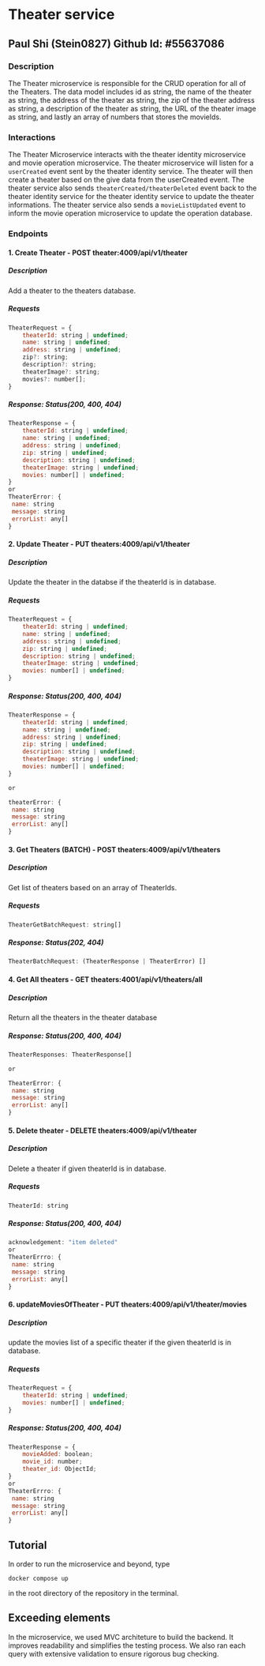 # Theater service

## Paul Shi (Stein0827) Github Id: #55637086

### Description

The Theater microservice is responsible for the CRUD operation for all of the Theaters. The data model includes id as string, the name of the theater as string, the address of the theater as string, the zip of the theater address as string, a description of the theater as string, the URL of the theater image as string, and lastly an array of numbers that stores the movieIds.

### Interactions

The Theater Microservice interacts with the theater identity microservice and movie operation microservice. The theater microservice will listen for a ```userCreated``` event sent by the theater identity service. The theater will then create a theater based on the give data from the userCreated event. The theater service also sends ```theaterCreated/theaterDeleted``` event back to the theater identity service for the theater identity service to update the theater informations. The theater service also sends a ```movieListUpdated``` event to inform the movie operation microservice to update the operation database.

### Endpoints

#### 1. Create Theater - POST theater:4009/api/v1/theater

##### Description

Add a theater to the theaters database.

##### Requests

```js
TheaterRequest = {
    theaterId: string | undefined;
    name: string | undefined;
    address: string | undefined;
    zip?: string;
    description?: string;
    theaterImage?: string;
    movies?: number[];
}
```

##### Response: Status(200, 400, 404)

```js
TheaterResponse = {
    theaterId: string | undefined;
    name: string | undefined;
    address: string | undefined;
    zip: string | undefined;
    description: string | undefined;
    theaterImage: string | undefined;
    movies: number[] | undefined;
}
or
TheaterError: {
 name: string
 message: string
 errorList: any[]
}
```

#### 2. Update Theater - PUT theaters:4009/api/v1/theater

##### Description

Update the theater in the databse if the theaterId is in database.

##### Requests

```js
TheaterRequest = {
    theaterId: string | undefined;
    name: string | undefined;
    address: string | undefined;
    zip: string | undefined;
    description: string | undefined;
    theaterImage: string | undefined;
    movies: number[] | undefined;
}
```

##### Response: Status(200, 400, 404)

```js
TheaterResponse = {
    theaterId: string | undefined;
    name: string | undefined;
    address: string | undefined;
    zip: string | undefined;
    description: string | undefined;
    theaterImage: string | undefined;
    movies: number[] | undefined;
}

or

theaterError: {
 name: string
 message: string
 errorList: any[]
}
```

#### 3. Get Theaters (BATCH) - POST theaters:4009/api/v1/theaters

##### Description

Get list of theaters based on an array of TheaterIds.

##### Requests

```js
TheaterGetBatchRequest: string[]
```

##### Response: Status(202, 404)

```js
TheaterBatchRequest: (TheaterResponse | TheaterError) []
```

#### 4. Get All theaters - GET theaters:4001/api/v1/theaters/all

##### Description

Return all the theaters in the theater database

##### Response: Status(200, 400, 404)

```js
TheaterResponses: TheaterResponse[]

or

TheaterError: {
 name: string
 message: string
 errorList: any[]
}
```

#### 5. Delete theater - DELETE theaters:4009/api/v1/theater

##### Description

Delete a theater if given theaterId is in database.

##### Requests

```js
TheaterId: string
```

##### Response: Status(200, 400, 404)

```js
acknowledgement: "item deleted"
or
TheaterErrro: {
 name: string
 message: string
 errorList: any[]
}
```

#### 6. updateMoviesOfTheater - PUT theaters:4009/api/v1/theater/movies

##### Description

update the movies list of a specific theater if the given theaterId is in database.

##### Requests

```js
TheaterRequest = {
    theaterId: string | undefined;
    movies: number[] | undefined;
}
```

##### Response: Status(200, 400, 404)

```js
TheaterResponse = {
    movieAdded: boolean;
    movie_id: number;
    theater_id: ObjectId;
}
or
TheaterErrro: {
 name: string
 message: string
 errorList: any[]
}
```


## Tutorial

In order to run the microservice and beyond, type

```
docker compose up
```

in the root directory of the repository in the terminal.

## Exceeding elements

In the microservice, we used MVC architeture to build the backend. It improves readability and simplifies the testing process. We also ran each query with extensive validation to ensure rigorous bug checking. 
